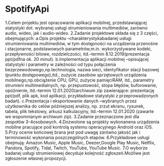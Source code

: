 # SpotifyApi
1.Celem  projektu  jest  opracowanie  aplikacji  mobilnej,  przedstawiającej  statystyki dot.  wybranej  usługi  strumieniowania  multimediów,  zarówno  audio,  wideo, jak i audio-wideo.
2.Zadanie projektowe składa się z 3 części, obejmujących:
	a.Opis projektu –charakterystykabadanej usługi strumieniowania multimediów, w  tym  dostępności  na  urządzenia  przenośne  i  stacjonarne,  podstawowych parametrów,m.in.  wykorzystywane  kodeki,  przepływności  bitowe, rozdzielczości, itd.–termin 8.12.2019(prezentacja ppt/pdfna ok. 20 minut).
	b.Implementacja aplikacji    mobilnej –opisującej  statystyki  i  parametry w  zależności  od  typu  połączenia  bezprzewodowego,np.technologia, nazwa   sieci,   identyfikator  stacji  bazowej  (punktu  dostępowego),itd., zużycie  zasobów  sprzętowych urządzenia  mobilnego,np.obciążenie  CPU, GPU, zużycie pamięciRAM,   itd.,   parametry   strumieni   multimedialnych, np. przepustowość,  stopa  błędów,  buforowanie,  opóźnienie,  itd.–termin 12.01.2020(archiwum  zip  zawierające:  prezentację  ppt/pdf,   plik   apk, kod aplikacji, przykładowe statystyki z przeprowadzonych badań).
	c.Prezentacja i eksportowanie danych –wybranych przez użytkownika do celów późniejszej  analizy,  np.  zrzut  ekranu,  rysunek,  tabela,  plik  tekstowy, arkusz  kalkulacyjny,  itd.–termin 12.01.2020  (zawarte  we  wspomnianym archiwum zip).
3.Zadanie przeznaczone jest dla zespołów 3-4osobowych.
4.Dozwolone  są  projekty  wykonanena  urządzenia  mobilne  pracujące  pod  kontrolą systemu operacyjnego Android oraz iOS.
5.Przy  ocenie  końcowej  brana  jest  pod  uwagę  zarówno  jakość  jak  i  terminowość wykonania poszczególnych etapów.
6.Przykładowe usługi obejmują: Amazon Music, Apple Music, Deezer,Google  Play Music, Netflix, Pandora, Spotify, Tidal, Twitch, YouTube, YouTube Music.
7.O  wyborze badanej usługi strumieniowej decyduje kolejność zgłoszeń.Możliwe jest zgłoszenie własnej propozycji.
